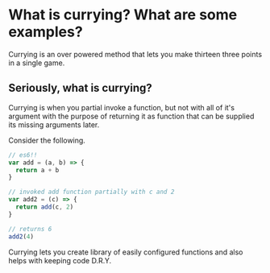 # What is currying? What are some examples?

Currying is an over powered method that lets you make thirteen three points in a single game.

## Seriously, what is currying?

Currying is when you partial invoke a function, but not with all of it's argument with the purpose of returning it as  function that can be supplied its missing arguments later.

Consider the following.

```javascript
// es6!!
var add = (a, b) => {
  return a + b
}

// invoked add function partially with c and 2
var add2 = (c) => {
  return add(c, 2)
}

// returns 6
add2(4)
```

Currying lets you create library of easily configured functions and also helps with keeping code D.R.Y.